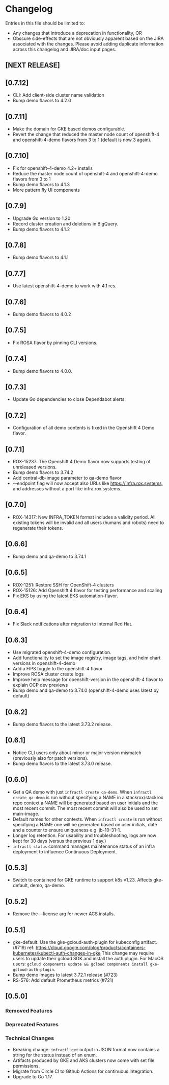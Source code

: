 # Changelog

Entries in this file should be limited to:

- Any changes that introduce a deprecation in functionality, OR
- Obscure side-effects that are not obviously apparent based on the JIRA associated with the changes.
Please avoid adding duplicate information across this changelog and JIRA/doc input pages.

## [NEXT RELEASE]

## [0.7.12]

- CLI: Add client-side cluster name validation
- Bump demo flavors to 4.2.0

## [0.7.11]

- Make the domain for GKE based demos configurable.
- Revert the change that reduced the master node count of openshift-4 and openshift-4-demo flavors from
  3 to 1 (default is now 3 again).

## [0.7.10]

- Fix for openshift-4-demo 4.2+ installs
- Reduce the master node count of openshift-4 and openshift-4-demo flavors from
  3 to 1
- Bump demo flavors to 4.1.3
- More pattern fly UI components

## [0.7.9]

- Upgrade Go version to 1.20
- Record cluster creation and deletions in BigQuery.
- Bump demo flavors to 4.1.2

## [0.7.8]

- Bump demo flavors to 4.1.1

## [0.7.7]

- Use latest openshift-4-demo to work with 4.1 rcs.

## [0.7.6]

- Bump demo flavors to 4.0.2

## [0.7.5]

- Fix ROSA flavor by pinning CLI versions.

## [0.7.4]

- Bump demo flavors to 4.0.0.

## [0.7.3]

- Update Go dependencies to close Dependabot alerts.

## [0.7.2]

- Configuration of all demo contents is fixed in the Openshift 4 Demo flavor.

## [0.7.1]

- ROX-15237: The Openshift 4 Demo flavor now supports testing of unreleased versions.
- Bump demo flavors to 3.74.2
- Add central-db-image parameter to qa-demo flavor
- --endpoint flag will now accept also URLs like <https://infra.rox.systems>, and addresses without a port like infra.rox.systems.

## [0.7.0]

- ROX-14317: New INFRA_TOKEN format includes a validity period. All existing tokens will be invalid and all users (humans and robots) need to regenerate their tokens.

## [0.6.6]

- Bump demo and qa-demo to 3.74.1

## [0.6.5]

- ROX-1251: Restore SSH for OpenShift-4 clusters
- ROX-15126: Add Openshift 4 flavor for testing performance and scaling
- Fix EKS by using the latest EKS automation-flavor.

## [0.6.4]

- Fix Slack notifications after migration to Internal Red Hat.

## [0.6.3]

- Use migrated openshift-4-demo configuration.
- Add functionality to set the image registry, image tags, and helm chart versions in openshift-4-demo
- Add a FIPS toggle to the openshift-4 flavor
- Improve ROSA cluster create logs
- Improve help message for openshift-version in the openshift-4 flavor to explain OCP dev previews
- Bump demo and qa-demo to 3.74.0 (openshift-4-demo uses latest by default)

## [0.6.2]

- Bump demo flavors to the latest 3.73.2 release.

## [0.6.1]

- Notice CLI users only about minor or major version mismatch (previously also for patch versions).
- Bump demo flavors to the latest 3.73.0 release.

## [0.6.0]

- Get a QA demo with just `infractl create qa-demo`. When `infractl create
  qa-demo` is run without specifying a NAME in a stackrox/stackrox repo context
  a NAME will be generated based on user initials and the most recent commit.
  The most recent commit will also be used to set main-image.
- Default names for other contexts. When `infractl create` is run without
  specifying a NAME one will be generated based on user initials, date and a
  counter to ensure uniqueness e.g. jb-10-31-1.
- Longer log retention. For usability and troubleshooting, logs are now kept for
  30 days (versus the previous 1 day.)
- `infractl status` command manages maintenance status of an infra deployment to
  influence Continuous Deployment.

## [0.5.3]

- Switch to containerd for GKE runtime to support k8s v1.23. Affects
  gke-default, demo, qa-demo.

## [0.5.2]

- Remove the --license arg for newer ACS installs.

## [0.5.1]

- gke-default: Use the gke-gcloud-auth-plugin for kubeconfig artifact. (#719)
  ref: <https://cloud.google.com/blog/products/containers-kubernetes/kubectl-auth-changes-in-gke>
  This change may require users to update their gcloud SDK and install the auth plugin.
  For MacOS users: `gcloud components update && gcloud components install gke-gcloud-auth-plugin`.
- Bump demo images to latest 3.72.1 release (#723)
- RS-576: Add default Prometheus metrics (#721)

## [0.5.0]

### Removed Features

### Deprecated Features

### Technical Changes

- Breaking change: `infractl get` output in JSON format now contains a string for the status instead of an enum.
- Artifacts produced by GKE and AKS clusters now come with set file permissions.
- Migrate from Circle CI to Github Actions for continuous integration.
- Upgrade to Go 1.17.
